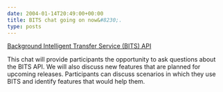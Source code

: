 ```yaml
---
date: 2004-01-14T20:49:00+00:00
title: BITS chat going on now&#8230;.
type: posts
---
```

[Background Intelligent Transfer Service (BITS) API](http://communities2.microsoft.com/home/chatroom.aspx?siteid=34000014)


This chat will provide participants the opportunity to ask questions about the BITS API. We will also discuss new features that are planned for upcoming releases. Participants can discuss scenarios in which they use BITS and identify features that would help them.
